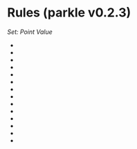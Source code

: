 Rules (parkle v0.2.3)
=====================

*Set: Point Value*

- [1]: 100
- [5]: 50

- [1, 1, 1]: 300
- [2, 2, 2]: 200
- [3, 3, 3]: 300
- [4, 4, 4]: 400
- [5, 5, 5]: 500
- [6, 6, 6]: 600

- [n, n, n, n]: 1000
- [n, n, n, n, n]: 2000
- [n, n, n, n, n, n]: 3000

- [a, a, b, b, c, c]: 1500
- [a, a, a, b, b, b]: 1500
- [1, 2, 3, 4, 5, 6]: 3000

